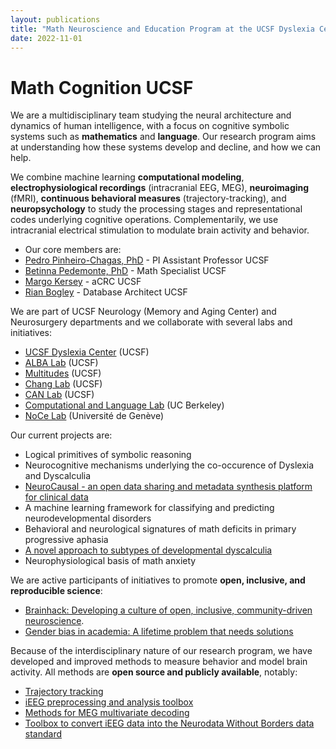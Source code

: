```yaml
---
layout: publications
title: "Math Neuroscience and Education Program at the UCSF Dyslexia Center"
date: 2022-11-01
---
```






# Math Cognition UCSF 

We are a multidisciplinary team studying the neural architecture and dynamics of human intelligence, with a focus on cognitive symbolic systems such as **mathematics** and **language**. Our research program aims at understanding how these systems develop and decline, and how we can help.

We combine machine learning **computational modeling**, **electrophysiological recordings** (intracranial EEG, MEG), **neuroimaging** (fMRI), **continuous behavioral measures** (trajectory-tracking), and **neuropsychology** to study the processing stages and representational codes underlying cognitive operations. Complementarily, we use intracranial electrical stimulation to modulate brain activity and behavior.

* Our core members are:
* [Pedro Pinheiro-Chagas, PhD](https://scholar.google.com/citations?user=XVsftdsAAAAJ&hl) - PI Assistant Professor UCSF
* [Betinna Pedemonte, PhD](https://memory.ucsf.edu/people/bettina-pedemonte) - Math Specialist UCSF
* [Margo Kersey](https://profiles.ucsf.edu/margo.kersey) - aCRC UCSF
* [Rian Bogley](https://profiles.ucsf.edu/rian.bogley) - Database Architect UCSF


We are part of UCSF Neurology (Memory and Aging Center) and Neurosurgery departments and we collaborate with several labs and initiatives:
* [UCSF Dyslexia Center](https://dyslexia.ucsf.edu/) (UCSF)
* [ALBA Lab](https://albalab.ucsf.edu/) (UCSF)
* [Multitudes](https://dyslexia.ucsf.edu/multitudes-partners) (UCSF)
* [Chang Lab](https://changlab.ucsf.edu/) (UCSF)
* [CAN Lab](https://canlab.ucsf.edu/) (UCSF)
* [Computational and Language Lab](http://colala.berkeley.edu/) (UC Berkeley) 
* [NoCe Lab](https://noce-lab.github.io/) (Université de Genève)

Our current projects are:
* Logical primitives of symbolic reasoning
* Neurocognitive mechanisms underlying the co-occurence of Dyslexia and Dyscalculia
* [NeuroCausal - an open data sharing and metadata synthesis platform for clinical data](https://neurocausal.github.io/)
* A machine learning framework for classifying and predicting neurodevelopmental disorders
* Behavioral and neurological signatures of math deficits in primary progressive aphasia 
* [A novel approach to subtypes of developmental dyscalculia](https://scholar.google.com/citations?view_op=view_citation&hl=en&user=XVsftdsAAAAJ&sortby=pubdate&citation_for_view=XVsftdsAAAAJ:O3NaXMp0MMsC)
* Neurophysiological basis of math anxiety

We are active participants of initiatives to promote **open, inclusive, and reproducible science**: 
* [Brainhack: Developing a culture of open, inclusive, community-driven neuroscience](https://doi.org/10.1016/j.neuron.2021.04.001). 
* [Gender bias in academia: A lifetime problem that needs solutions](https://doi.org/10.1016/j.neuron.2021.06.002)

Because of the interdisciplinary nature of our research program, we have developed and improved methods to measure behavior and model brain activity. All methods are **open source and publicly available**, notably: 
* [Trajectory tracking](https://trajtracker.com/)
* [iEEG preprocessing and analysis toolbox](https://github.com/pinheirochagas/lbcn_preproc)
* [Methods for MEG multivariate decoding](https://github.com/pinheirochagas/Calc_MEG)
* [Toolbox to convert iEEG data into the Neurodata Without Borders data standard](https://github.com/pinheirochagas/lbcn_nwb)

<!--

https://docs.github.com/github/writing-on-github/getting-started-with-writing-and-formatting-on-github/basic-writing-and-formatting-syntax

**Here are some ideas to get you started:**

🙋‍♀️ A short introduction - what is your organization all about?
🌈 Contribution guidelines - how can the community get involved?
👩‍💻 Useful resources - where can the community find your docs? Is there anything else the community should know?
🍿 Fun facts - what does your team eat for breakfast?
🧙 Remember, you can do mighty things with the power of [Markdown](https://docs.github.com/github/writing-on-github/getting-started-with-writing-and-formatting-on-github/basic-writing-and-formatting-syntax)
-->



